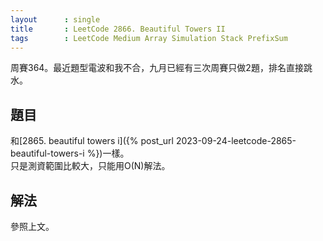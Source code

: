 ```yaml
---
layout      : single
title       : LeetCode 2866. Beautiful Towers II
tags        : LeetCode Medium Array Simulation Stack PrefixSum
---
```

周賽364。最近題型電波和我不合，九月已經有三次周賽只做2題，排名直接跳水。  

## 題目

和[2865. beautiful towers i]({% post_url 2023-09-24-leetcode-2865-beautiful-towers-i %})一樣。  
只是測資範圍比較大，只能用O(N)解法。  

## 解法

參照上文。  
